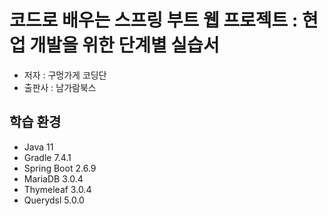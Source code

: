 # 코드로 배우는 스프링 부트 웹 프로젝트 : 현업 개발을 위한 단계별 실습서 
  - 저자 : 구멍가게 코딩단 
  - 출판사 : 남가람북스

## 학습 환경
  - Java 11
  - Gradle 7.4.1
  - Spring Boot 2.6.9
  - MariaDB 3.0.4
  - Thymeleaf 3.0.4
  - Querydsl 5.0.0

